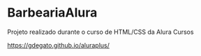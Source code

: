 # BarbeariaAlura
Projeto realizado durante o curso de HTML/CSS da Alura Cursos 

https://gdegato.github.io/aluraplus/
